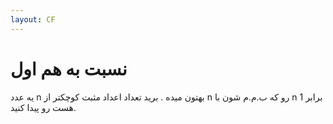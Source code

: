 ```yaml
---
layout: CF
---
```


# نسبت به هم اول
یه عدد n بهتون میده . برید تعداد اعداد مثبت کوچکتر از n رو که ب.م.م شون با n برابر 1 هست رو پیدا کنید.
